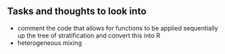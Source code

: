 ## Tasks and thoughts to look into
* comment the code that allows for functions to be applied sequentially up the tree of stratification and convert this
into R
* heterogeneous mixing